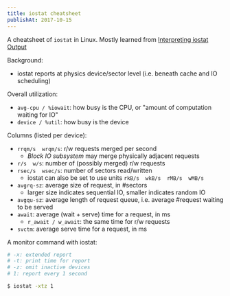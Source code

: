 ```yaml
---
title: iostat cheatsheet
publishAt: 2017-10-15
---
```


A cheatsheet of `iostat` in Linux. Mostly learned from [Interpreting iostat Output](https://blog.serverfault.com/2010/07/06/777852755/)

Background:

- iostat reports at physics device/sector level (i.e. beneath cache and IO scheduling)

Overall utilization:

- `avg-cpu / %iowait`: how busy is the CPU, or "amount of computation waiting for IO"
- `device / %util`: how busy is the device

Columns (listed per device):

- `rrqm/s  wrqm/s`: r/w requests merged per second
    - *Block IO subsystem* may merge physically adjacent requests
- `r/s  w/s`: number of (possibly merged) r/w requests
- `rsec/s  wsec/s`: number of sectors read/written
    - iostat can also be set to use units `rkB/s  wkB/s  rMB/s  wMB/s`
- `avgrq-sz`: average size of request, in #sectors
    - larger size indicates sequential IO, smaller indicates random IO
- `avgqu-sz`: average length of request queue, i.e. average #request waiting to be served
- `await`: average (wait + serve) time for a request, in ms
    - `r_await / w_await`: the same time for r/w requests
- `svctm`: average serve time for a request, in ms

A monitor command with iostat:

```bash
# -x: extended report
# -t: print time for report
# -z: omit inactive devices
# 1: report every 1 second

$ iostat -xtz 1
```

